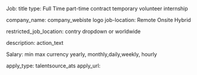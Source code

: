  Job:
 title
 type:
  Full Time
  part-time
  contract
  temporary
  volunteer
  internship

company_name:
company_webiste
logo
job-location:
  Remote
  Onsite
  Hybrid

restricted_job_location:
 contry dropdown or worldwide

description: action_text

Salary:
 min
 max
 currency
 yearly, monthly,daily,weekly, hourly

 apply_type:
  talentsource_ats
  apply_url: